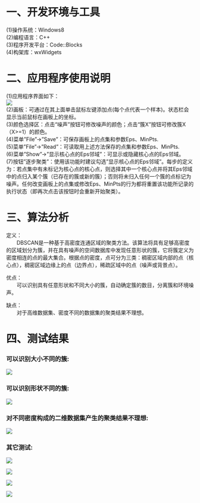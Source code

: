 # 一、开发环境与工具
(1)操作系统：Windows8  
(2)编程语言：C++  
(3)程序开发平台：Code::Blocks  
(4)构架库：wxWidgets  
  
# 二、应用程序使用说明  
(1)应用程序界面如下：  
![](DBSCAN/interface.png)  
(2)画板：可通过在其上面单击鼠标左键添加点(每个点代表一个样本)。状态栏会显示当前鼠标在画板上的坐标。  
(3)颜色选择区：点击“噪声”按钮可修改噪声的颜色；点击“簇X”按钮可修改簇X（X>=1）的颜色。  
(4)菜单”File”->”Save”：可保存画板上的点集和参数Eps、MinPts.  
(5)菜单”File”->”Read”：可读取用上述方法保存的点集和参数Eps、MinPts.  
(6)菜单”Show”->”显示核心点的Eps邻域”：可显示或隐藏核心点的Eps邻域。  
(7)按钮”逐步聚类”：使用该功能时建议勾选”显示核心点的Eps邻域”。每步的定义为：若点集中有未标记为核心点的核心点，则选择其中一个核心点并将其Eps邻域中的点归入某个簇（已存在的簇或新的簇）；否则将未归入任何一个簇的点标记为噪声。任何改变画板上的点集或修改Eps、MinPts的行为都将重置该功能所记录的执行状态（即再次点击该按钮时会重新开始聚类）。  

# 三、算法分析
定义：  
&emsp;&emsp;DBSCAN是一种基于高密度连通区域的聚类方法。该算法将具有足够高密度的区域划分为簇，并在具有噪声的空间数据库中发现任意形状的簇，它将簇定义为密度相连的点的最大集合。根据点的密度，点可分为三类：稠密区域内部的点（核心点），稠密区域边缘上的点（边界点），稀疏区域中的点（噪声或背景点）。

优点：  
&emsp;&emsp;可以识别具有任意形状和不同大小的簇，自动确定簇的数目，分离簇和环境噪声。

缺点：  
&emsp;&emsp;对于高维数据集、密度不同的数据集的聚类结果不理想。

# 四、测试结果
### 可以识别大小不同的簇:
![](DBSCAN/test5.png)  

### 可以识别形状不同的簇:
![](DBSCAN/test6.png)  

### 对不同密度构成的二维数据集产生的聚类结果不理想:
![](DBSCAN/test7.png)  

### 其它测试:
![](DBSCAN/test1.png)  

![](DBSCAN/test2.png)  

![](DBSCAN/test3.png)  

![](DBSCAN/test4.png)  
